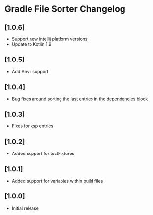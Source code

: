 # Gradle File Sorter Changelog

## [1.0.6]
- Support new intellij platform versions
- Update to Kotlin 1.9

## [1.0.5]
- Add Anvil support

## [1.0.4]
- Bug fixes around sorting the last entries in the dependencies block

## [1.0.3]
- Fixes for ksp entries

## [1.0.2]
- Added support for testFixtures

## [1.0.1]
- Added support for variables within build files

## [1.0.0]
- Initial release
